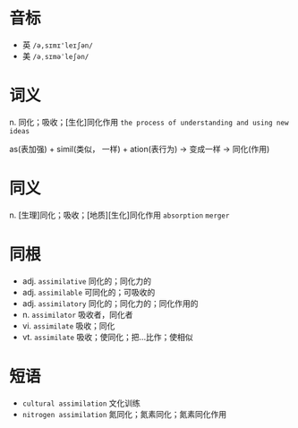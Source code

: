 # 音标

- 英 `/ə,sɪmɪ'leɪʃən/`
- 美 `/əˌsɪməˈleʃən/`

# 词义

n. 同化；吸收；[生化]同化作用
`the process of understanding and using new ideas`



as(表加强) + simil(类似， 一样) + ation(表行为) → 变成一样 → 同化(作用)

# 同义

n. [生理]同化；吸收；[地质][生化]同化作用
`absorption` `merger`

# 同根

- adj. `assimilative` 同化的；同化力的
- adj. `assimilable` 可同化的；可吸收的
- adj. `assimilatory` 同化的；同化力的；同化作用的
- n. `assimilator` 吸收者，同化者
- vi. `assimilate` 吸收；同化
- vt. `assimilate` 吸收；使同化；把…比作；使相似

# 短语

- `cultural assimilation` 文化训练
- `nitrogen assimilation` 氮同化；氮素同化；氮素同化作用

